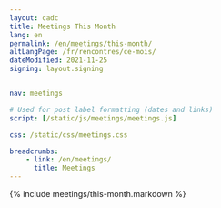 ```yaml
---
layout: cadc
title: Meetings This Month
lang: en
permalink: /en/meetings/this-month/
altLangPage: /fr/rencontres/ce-mois/
dateModified: 2021-11-25
signing: layout.signing


nav: meetings

# Used for post label formatting (dates and links)
script: [/static/js/meetings/meetings.js]

css: /static/css/meetings.css

breadcrumbs:
    - link: /en/meetings/
      title: Meetings
---
```


{% include meetings/this-month.markdown %}
